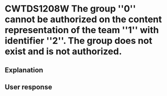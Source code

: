 # CWTDS1208W The group ''0'' cannot be authorized on the content representation of the team ''1'' with identifier ''2''. The group does not exist and is not authorized.

## Explanation

## User response